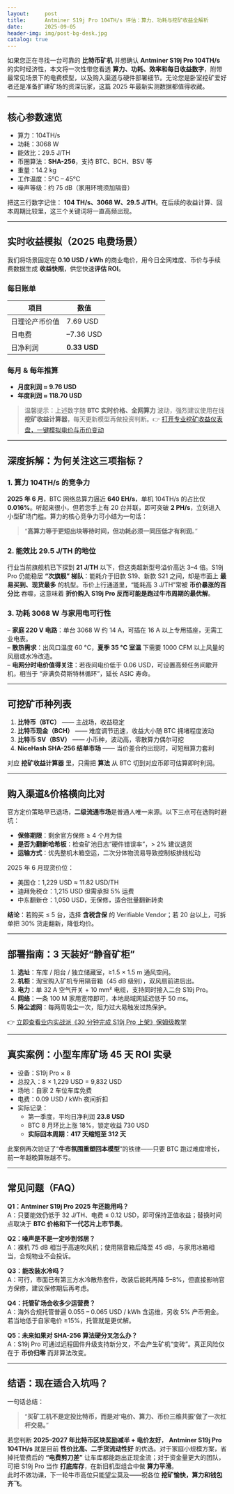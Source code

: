 ```yaml
---
layout:     post
title:      Antminer S19j Pro 104TH/s 评估：算力、功耗与挖矿收益全解析
date:       2025-09-05
header-img: img/post-bg-desk.jpg
catalog: true
---
```


如果您正在寻找一台可靠的 **比特币矿机** 并想确认 **Antminer S19j Pro 104TH/s** 的实时经济性，本文将一次性带您看透 **算力、功耗、效率和每日收益数字**，附带最常见场景下的电费模型，以及购入渠道与硬件部署细节。无论您是卧室挖矿爱好者还是准备扩建矿场的资深玩家，这篇 2025 年最新实测数据都值得收藏。

---

## 核心参数速览

- 算力：104TH/s  
- 功耗：3068 W  
- 能效比：29.5 J/TH  
- 币圈算法：**SHA-256**，支持 BTC、BCH、BSV 等  
- 重量：14.2 kg  
- 工作温度：5°C – 45°C  
- 噪声等级：约 75 dB（家用环境须加隔音）

把这三行数字记住： **104 TH/s、3068 W、29.5 J/TH**。在后续的收益计算、回本周期比较里，这三个关键词将一直高频出现。

---

## 实时收益模拟（2025 电费场景）

我们将场景固定在 **0.10 USD / kWh** 的商业电价，用今日全网难度、币价与手续费数据生成 **收益快照**，供您快速**评估 ROI**。

### 每日账单

| 项目 | 数值 |
|---|---|
| 日理论产币价值 | 7.69 USD |
| 日电费 | –7.36 USD |
| 日净利润 | **0.33 USD** |

### 每月 & 每年推算

- **月度利润 ≈ 9.76 USD**  
- **年度利润 ≈ 118.70 USD**

> 温馨提示：上述数字随 **BTC 实时价格、全网算力** 波动，强烈建议使用在线 **挖矿收益计算器**，每天更新模型再做投资判断。👉 [打开专业挖矿收益仪表盘，一键模拟电价与币价变动](https://okxdog.com/)

---

## 深度拆解：为何关注这三项指标？

### 1. 算力 104TH/s 的竞争力
**2025 年 6 月**，BTC 网络总算力逼近 **640 EH/s**，单机 104TH/s 的占比仅 **0.016%**。听起来很小，但若您手上有 20 台并联，即可突破 **2 PH/s**，立刻进入小型矿场门槛。算力的核心竞争力可小结为一句话：  
> “**高算力等于更短出块等待时间，但功耗必须一同压低才有利润**。”

### 2. 能效比 29.5 J/TH 的地位
行业当前旗舰机已下探到 **21 J/TH** 以下，但这类超新型号溢价高达 3–4 倍。S19j Pro 仍能稳居 **“次旗舰” 梯队**：能耗介于旧款 S19、新款 S21 之间，却是市面上 **最易买到、现货最多** 的机型。币价上行通道里，“能耗高 3 J/TH”常被 **币价暴涨的百分比** 吞噬，这意味着 **折价购入 S19j Pro 反而可能是跑过牛市周期的最优解**。

### 3. 功耗 3068 W 与家用电可行性
– **家庭 220 V 电路**：单台 3068 W 约 14 A，可插在 16 A 以上专用插座，无需工业电表。  
– **散热需求**：出风口温度 60 °C，**夏季 35 °C 室温** 下需要 1000 CFM 以上风量的风扇或水冷改造。  
– **电网分时电价值得关注**：若夜间电价低于 0.06 USD，可设置高频任务间歇开机，相当于 “非满负荷斯特林循环”，延长 ASIC 寿命。

---

## 可挖矿币种列表

1. **比特币（BTC）** —— 主战场，收益稳定  
2. **比特币现金（BCH）** —— 难度调节迅速，收益大小随 BTC 拥堵程度波动  
3. **比特币 SV（BSV）** —— 小币种，波动高，零散算力偶尔可挖  
4. **NiceHash SHA-256 结单市场** —— 当价差合约出现时，可短租算力套利

对应 **挖矿收益计算器** 里，只需把 **算法** 从 BTC 切到对应币即可估算即时利润。

---

## 购入渠道&价格横向比对

官方定价策略早已退场，**二级流通市场**是普通人唯一来源。以下三点可在选购时避坑：

- **保修期限**：剩余官方保修 ≥ 4 个月为佳  
- **是否为翻新哈希板**：检查矿池日志“硬件错误率”，> 2% 建议退货  
- **运输方式**：优先整机木箱空运，二次分体物流易导致控制板排线松动

2025 年 6 月现货价位：

- 美国仓：1,229 USD ≈ 11.82 USD/TH  
- 迪拜免税仓：1,215 USD 但需承担 5% 运费  
- 中东翻新仓：1,050 USD，无保修，适合批量翻新转卖

**结论**：若购买 ≤ 5 台，选择 **含税含保** 的 Verifiable Vendor；若 20 台以上，可拆单把 30% 货走翻新，降低均价。

---

## 部署指南：3 天装好“静音矿柜”

1. **选址**：车库 / 阳台 / 独立储藏室，≥1.5 × 1.5 m 通风空间。  
2. **机柜**：淘宝购入矿机专用隔音箱（45 dB 级别），双风扇前进后出。  
3. **电力**：单 32 A 空气开关 + 10 mm² 电缆，支持同时接入二台 S19j Pro。  
4. **网络**：一条 100 M 家用宽带即可，本地局域网延迟低于 50 ms。  
5. **降尘滤网**：每两周吸尘一次，阻力过大易触发过热保护。  

👉 [立即查看业内实战派《30 分钟完成 S19j Pro 上架》保姆级教学](https://okxdog.com/)

---

## 真实案例：小型车库矿场 45 天 ROI 实录

- 设备：S19j Pro × 8  
- 总投入：8 × 1,229 USD = 9,832 USD  
- 场地：自家 2 车位车库免费  
- 电费：0.09 USD / kWh 夜间折扣  
- 实际记录：  
  - 第一季度，平均日净利润 **23.8 USD**  
  - BTC 8 月环比上涨 18%，锁定收益 730 USD  
  - **实际回本周期：417 天缩短至 312 天**  

此案例再次验证了“**牛市氛围重塑回本模型**”的铁律——只要 BTC 跑过难度增长，前一年越晚算账越不亏。

---

## 常见问题（FAQ）

**Q1：Antminer S19j Pro 2025 年还能用吗？**  
A：只要能效仍低于 32 J/TH、电费 ≤ 0.12 USD，即可保持正值收益；替换时间点取决于 **BTC 价格和下一代芯片上市节奏**。

**Q2：噪声是不是一定吵到邻居？**  
A：裸机 75 dB 相当于高速吹风机；使用隔音箱后降至 45 dB，与家用冰箱相当，合规物业不会投诉。

**Q3：能改装水冷吗？**  
A：可行，市面已有第三方水冷散热套件，改装后能耗再降 5–8%，但直接影响官方保修，建议保修期后再考虑。

**Q4：托管矿场会收多少运营费？**  
A：海外合规托管普遍 0.055 – 0.065 USD / kWh 含运维，另收 5% 产币佣金。若当地低于自家电价 ≥15%，托管就是更优解。

**Q5：未来如果对 SHA-256 算法硬分叉怎么办？**  
A：S19j Pro 可通过远程固件升级支持新分叉，不会产生矿机“变砖”。真正风险仅在于 **币价归零** 而非算法改变。

---

## 结语：现在适合入坑吗？

一句话总结：  
> “**买矿工机不是定投比特币，而是对‘电价、算力、币价三维共振’做了一次杠杆交易。**”

若您判断 **2025–2027 年比特币区块奖励减半 + 电价友好**， **Antminer S19j Pro 104TH/s** 就是目前 **性价比高、二手货流动性好** 的优选。对于家庭小规模方案，省掉托管费后的 **“电费剪刀差”** 让车库都能跑出正现金流；对于资金量更大的团队，可把 S19j Pro 当作 **打底库存**，在新旧机型组合中做 **算力平滑**。  
此时不做功课，下一轮牛市高位只能望尘莫及——祝各位 **挖矿愉快，算力和钱包齐飞**。